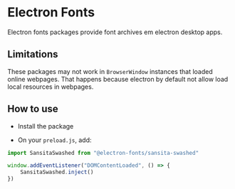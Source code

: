 # Electron Fonts

Electron fonts packages provide font archives em electron desktop apps.

## Limitations

These packages may not work in `BrowserWindow` instances that loaded online webpages. That happens because electron by default not allow load local resources in webpages.

## How to use

* Install the package

* On your `preload.js`, add:

```ts
import SansitaSwashed from "@electron-fonts/sansita-swashed"

window.addEventListener("DOMContentLoaded", () => {
    SansitaSwashed.inject()
})
```